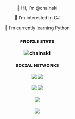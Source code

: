 <p align="center">
👋 Hi, I’m @chainski
<p align="center">
👀 I’m interested in C#
<p align="center">
🌱 I’m currently learning Python
<h3>
<p align="center">
ᴘʀᴏғɪʟᴇ sᴛᴀᴛs
<p align="center"> <img src="https://komarev.com/ghpvc/?username=chainski&label=Profile%20views&color=0e75b6&style=flat" alt="chainski" /> </p>
<p align="center">
sᴏᴄɪᴀʟ ɴᴇᴛᴡᴏʀᴋs
<p align="center"> <a href="https://www.youtube.com/channel/UCR55c-mtcH86O-QvOQC_oFg?sub_confirmation=1"><img src="https://img.shields.io/youtube/channel/subscribers/UCR55c-mtcH86O-QvOQC_oFg?style=social"></a>
<a href="https://chinotechtips.blogspot.com"><img src="https://img.shields.io/badge/-BLOGGER-orange"></a>
<p align="center"> <a href="https://www.pinterest.com/chinotechtips325"><img src="https://img.shields.io/badge/-PINTEREST-red"></a>
<a href="https://t.me/chinotech"><img src="https://img.shields.io/badge/-TELEGRAM-blue"></a>
<p align="center">
<img align="center" src="https://github-readme-stats.vercel.app/api/top-langs/?username=chainski&theme=radical" />
<br></br>
<img align="center" src="https://github-readme-stats.vercel.app/api?username=chainski&show_icons=true&theme=radical" />
</p>
